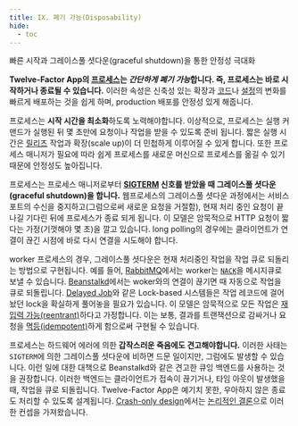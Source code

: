 ```yaml
---
title: IX. 폐기 가능(Disposability)
hide:
  - toc
---
```

빠른 시작과 그레이스풀 셧다운(graceful shutdown)을 통한 안정성 극대화

**Twelve-Factor App의 [프로세스](./processes.md)는 *간단하게 폐기 가능*합니다. 즉, 프로세스는 바로 시작하거나 종료될 수 있습니다.** 이러한 속성은 신축성 있는 확장과 [코드](./codebase.md)나 [설정](./config.md)의 변화를 빠르게 배포하는 것을 쉽게 하며, production 배포를 안정성 있게 해줍니다.

프로세스는 **시작 시간을 최소화**하도록 노력해야합니다. 이상적으로, 프로세스는 실행 커맨드가 실행된 뒤 몇 초만에 요청이나 작업을 받을 수 있도록 준비 됩니다. 짧은 실행 시간은 [릴리즈](./build-release-run.md) 작업과 확장(scale up)이 더 민첩하게 이루어질 수 있게 합니다. 또한 프로세스 매니저가 필요에 따라 쉽게 프로세스를 새로운 머신으로 프로세스를 옮길 수 있기 때문에 안정성도 높아집니다.

프로세스는 프로세스 매니저로부터 **[SIGTERM](http://en.wikipedia.org/wiki/SIGTERM) 신호를 받았을 때 그레이스풀 셧다운(graceful shutdown)을 합니다.** 웹프로세스의 그레이스풀 셧다운 과정에서는 서비스 포트의 수신을 중지하고(그럼으로써 새로운 요청을 거절함), 현재 처리 중인 요청이 끝나길 기다린 뒤에 프로세스가 종료 되게 됩니다. 이 모델은 암묵적으로 HTTP 요청이 짧다는 가정(기껏해야 몇 초)을 깔고 있습니다. long polling의 경우에는 클라이언트가 연결이 끊긴 시점에 바로 다시 연결을 시도해야 합니다.

worker 프로세스의 경우, 그레이스풀 셧다운은 현재 처리중인 작업을 작업 큐로 되돌리는 방법으로 구현됩니다. 예를 들어, [RabbitMQ](http://www.rabbitmq.com/)에서는 worker는 [`NACK`](http://www.rabbitmq.com/amqp-0-9-1-quickref.html#basic.nack)을 메시지큐로 보낼 수 있습니다. [Beanstalkd](https://beanstalkd.github.io)에서는 woker와의 연결이 끊기면 때 자동으로 작업을 큐로 되돌립니다. [Delayed Job](https://github.com/collectiveidea/delayed_job#readme)와 같은 Lock-based 시스템들은 작업 레코드에 걸어놨던 lock을 확실하게 풀어놓을 필요가 있습니다. 이 모델은 암묵적으로 모든 작업은 [재입력 가능(reentrant)](http://en.wikipedia.org/wiki/Reentrant_%28subroutine%29)하다고 가정합니다. 이는 보통, 결과를 트랜잭션으로 감싸거나 요청을 [멱등(idempotent)](http://en.wikipedia.org/wiki/Idempotence)하게 함으로써 구현될 수 있습니다.

프로세스는 하드웨어 에러에 의한 **갑작스러운 죽음에도 견고해야합니다.** 이러한 사태는 `SIGTERM`에 의한 그레이스풀 셧다운에 비하면 드문 일이지만, 그럼에도 발생할 수 있습니다. 이런 일에 대한 대책으로 Beanstalkd와 같은 견고한 큐잉 백엔드를 사용하는 것을 권장합니다. 이러한 백엔드는 클라이언트가 접속이 끊기거나, 타임 아웃이 발생했을 때, 작업을 큐로 되돌립니다. Twelve-Factor App은 예기치 못한, 우아하지 않은 종료도 처리할 수 있도록 설계됩니다. [Crash-only design](http://lwn.net/Articles/191059/)에서는 [논리적인 결론](http://docs.couchdb.org/en/latest/intro/overview.html)으로 이러한 컨셉을 가져왔습니다.
